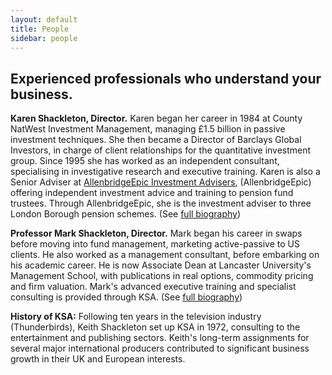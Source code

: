 ```yaml
---
layout: default
title: People
sidebar: people
---
```


## Experienced professionals who understand your business.

**Karen Shackleton, Director.** Karen began her career in 1984 at County
NatWest Investment Management, managing £1.5 billion in passive investment
techniques. She then became a Director of Barclays Global Investors, in charge
of client relationships for the quantitative investment group. Since 1995 she
has worked as an independent consultant, specialising in investigative research
and executive training. Karen is also a Senior Adviser at [AllenbridgeEpic
Investment Advisers](http://www.allenbridgeepic.com/), (AllenbridgeEpic)
offering independent investment advice and training to pension fund trustees.
Through AllenbridgeEpic, she is the investment adviser to three London Borough
pension schemes. (See [full
biography](/people/karen-shackleton/))

**Professor Mark Shackleton, Director.** Mark began his career in swaps before
moving into fund management, marketing active-passive to US clients. He also
worked as a management consultant, before embarking on his academic career. He
is now Associate Dean at Lancaster University's Management School, with
publications in real options, commodity pricing and firm valuation. Mark's
advanced executive training and specialist consulting is provided through KSA.
(See [full
biography](http://www.lums.lancs.ac.uk/accounting/profiles/mark-shackleton/))

**History of KSA:** Following ten years in the television industry
(Thunderbirds), Keith Shackleton set up KSA in 1972, consulting to the
entertainment and publishing sectors. Keith's long-term assignments for several
major international producers contributed to significant business growth in
their UK and European interests.
